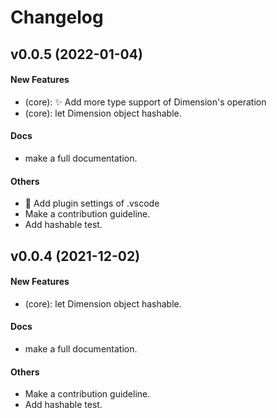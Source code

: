 # Changelog

## v0.0.5 (2022-01-04)

#### New Features

* (core): :sparkles: Add more type support of Dimension's operation
* (core): let Dimension object hashable.
#### Docs

* make a full documentation.
#### Others

* :wrench: Add plugin settings of .vscode
* Make a contribution guideline.
* Add hashable test.

## v0.0.4 (2021-12-02)

#### New Features

* (core): let Dimension object hashable.
#### Docs

* make a full documentation.
#### Others

* Make a contribution guideline.
* Add hashable test.
